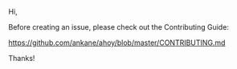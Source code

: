Hi,

Before creating an issue, please check out the Contributing Guide:

https://github.com/ankane/ahoy/blob/master/CONTRIBUTING.md

Thanks!
